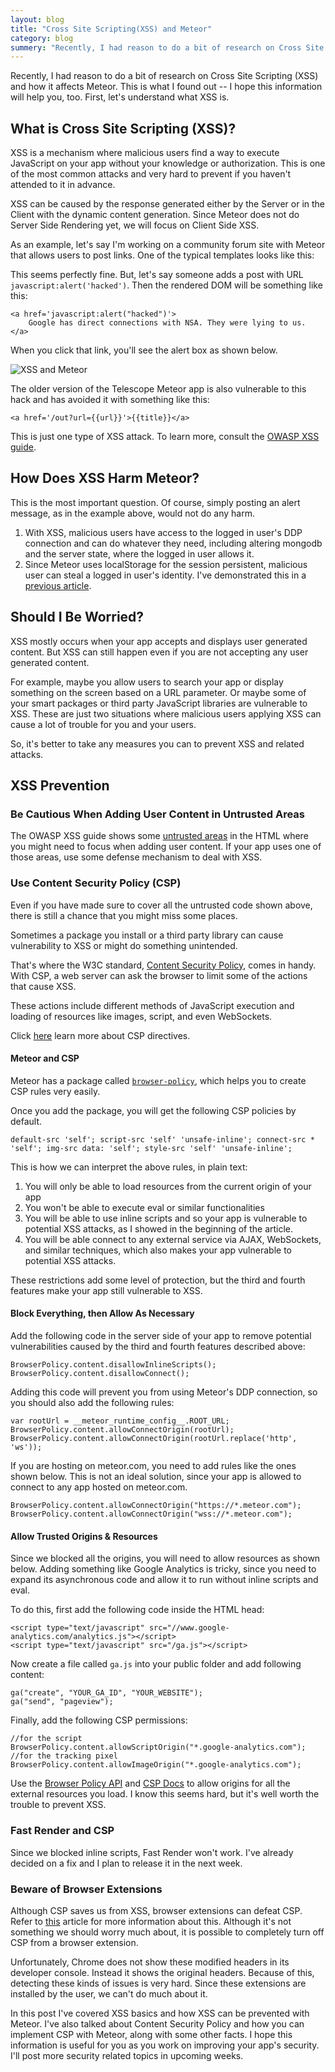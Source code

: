 ```yaml
---
layout: blog
title: "Cross Site Scripting(XSS) and Meteor"
category: blog
summery: "Recently, I had reason to do a bit of research on Cross Site Scripting (XSS) and how it affects Meteor. This is what I found out -- I hope this information will help you, too."
---
```


Recently, I had reason to do a bit of research on Cross Site Scripting (XSS) and how it affects Meteor. This is what I found out -- I hope this information will help you, too. First, let's understand what XSS is.

## What is Cross Site Scripting (XSS)?

XSS is a mechanism where malicious users find a way to execute JavaScript on your app without your knowledge or authorization. This is one of the most common attacks and very hard to prevent if you haven't attended to it in advance.

XSS can be caused by the response generated either by the Server or in the Client with the dynamic content generation. Since Meteor does not do Server Side Rendering yet, we will focus on Client Side XSS.

As an example, let's say I'm working on a community forum site with Meteor that allows users to post links. One of the typical templates looks like this:

<script src="https://gist.github.com/arunoda/728241f800a238d46fa0.js">
</script>

This seems perfectly fine. But, let's say someone adds a post with URL `javascript:alert('hacked')`. Then the rendered DOM will be something like this:

    <a href='javascript:alert("hacked")'>
        Google has direct connections with NSA. They were lying to us.
    </a>

When you click that link, you'll see the alert box as shown below.

![XSS and Meteor](https://i.cloudup.com/nkemRMf91z.png)

The older version of the Telescope Meteor app is also vulnerable to this hack and has avoided it with something like this:

    <a href='/out?url={{url}}'>{{title}}</a>

This is just one type of XSS attack. To learn more, consult the [OWASP XSS guide](https://www.owasp.org/index.php/Types_of_Cross-Site_Scripting). 

## How Does XSS Harm Meteor?

This is the most important question. Of course, simply posting an alert message, as in the example above, would not do any harm.

1. With XSS, malicious users have access to the logged in user's DDP connection and can do whatever they need, including altering mongodb and the server state, where the logged in user allows it. 
2. Since Meteor uses localStorage for the session persistent, malicious user can steal a logged in user's identity. I've demonstrated this in a [previous article](http://meteorhacks.com/introducing-portable-meteor-user.html).

## Should I Be Worried?

XSS mostly occurs when your app accepts and displays user generated content. But XSS can still happen even if you are not accepting any user generated content.

For example, maybe you allow users to search your app or display something on the screen based on a URL parameter. Or maybe some of your smart packages or third party JavaScript libraries are vulnerable to XSS. These are just two situations where malicious users applying XSS can cause a lot of trouble for you and your users.

So, it's better to take any measures you can to prevent XSS and related attacks.

## XSS Prevention

### Be Cautious When Adding User Content in Untrusted Areas

The OWASP XSS guide shows some [untrusted areas](https://www.owasp.org/index.php/XSS_(Cross_Site_Scripting)_Prevention_Cheat_Sheet#XSS_Prevention_Rules_Summary) in the HTML where you might need to focus when adding user content. If your app uses one of those areas, use some defense mechanism to deal with XSS.

### Use Content Security Policy (CSP)

Even if you have made sure to cover all the untrusted code shown above, there is still a chance that you might miss some places. 

Sometimes a package you install or a third party library can cause vulnerability to XSS or might do something unintended. 

That's where the W3C standard, [Content Security Policy](https://developer.mozilla.org/en-US/docs/Security/CSP/Introducing_Content_Security_Policy), comes in handy. With CSP, a web server can ask the browser to limit some of the actions that cause XSS. 

These actions include different methods of JavaScript execution and loading of resources like images, script, and even WebSockets. 

Click [here](https://developer.mozilla.org/en-US/docs/Security/CSP/CSP_policy_directives) learn more about CSP directives. 

#### Meteor and CSP

Meteor has a package called [`browser-policy`](http://docs.meteor.com/#browserpolicy), which helps you to create CSP rules very easily. 

Once you add the package, you will get the following CSP policies by default. 

    default-src 'self'; script-src 'self' 'unsafe-inline'; connect-src * 'self'; img-src data: 'self'; style-src 'self' 'unsafe-inline';

This is how we can interpret the above rules, in plain text:

1. You will only be able to load resources from the current origin of your app
2. You won't be able to execute eval or similar functionalities 
3. You will be able to use inline scripts and so your app is vulnerable to potential XSS attacks, as I showed in the beginning of the article. 
4. You will be able connect to any external service via AJAX, WebSockets, and similar techniques, which also makes your app vulnerable to potential XSS attacks.

These restrictions add some level of protection, but the third and fourth features make your app still vulnerable to XSS. 

#### Block Everything, then Allow As Necessary

Add the following code in the server side of your app to remove potential vulnerabilities caused by the third and fourth features described above:

    BrowserPolicy.content.disallowInlineScripts();
    BrowserPolicy.content.disallowConnect();

Adding this code will prevent you from using Meteor's DDP connection, so you should also add the following rules:

    var rootUrl = __meteor_runtime_config__.ROOT_URL;
    BrowserPolicy.content.allowConnectOrigin(rootUrl);
    BrowserPolicy.content.allowConnectOrigin(rootUrl.replace('http', 'ws'));

If you are hosting on meteor.com, you need to add rules like the ones shown below. This is not an ideal solution, since your app is allowed to connect to any app hosted on meteor.com.

    BrowserPolicy.content.allowConnectOrigin("https://*.meteor.com");
    BrowserPolicy.content.allowConnectOrigin("wss://*.meteor.com");

#### Allow Trusted Origins & Resources

Since we blocked all the origins, you will need to allow resources as shown below. Adding something like Google Analytics is tricky, since you need to expand its asynchronous code and allow it to run without inline scripts and eval. 

To do this, first add the following code inside the HTML head:

    <script type="text/javascript" src="//www.google-analytics.com/analytics.js"></script>
    <script type="text/javascript" src="/ga.js"></script>

Now create a file called `ga.js` into your public folder and add following content:

    ga("create", "YOUR_GA_ID", "YOUR_WEBSITE");
    ga("send", "pageview");

Finally, add the following CSP permissions:

    //for the script
    BrowserPolicy.content.allowScriptOrigin("*.google-analytics.com");
    //for the tracking pixel
    BrowserPolicy.content.allowImageOrigin("*.google-analytics.com");

Use the [Browser Policy API](docs.meteor.com/#browserpolicy) and [CSP Docs](https://developer.mozilla.org/en-US/docs/Security/CSP/CSP_policy_directives) to allow origins for all the external resources you load. I know this seems hard, but it's well worth the trouble to prevent XSS.

### Fast Render and CSP

Since we blocked inline scripts, Fast Render won't work. I've already decided on a fix and I plan to release it in the next week.

### Beware of Browser Extensions

Although CSP saves us from XSS, browser extensions can defeat CSP.  Refer to [this](https://www.planbox.com/blog/development/coding/bypassing-githubs-content-security-policy-chrome-extension.html) article for more information about this. Although it's not something we should worry much about, it is possible to completely turn off CSP from a browser extension. 

Unfortunately, Chrome does not show these modified headers in its developer console. Instead it shows the original headers. Because of this, detecting these kinds of issues is very hard. Since these extensions are installed by the user, we can't do much about it.

In this post I've covered XSS basics and how XSS can be prevented with Meteor. I've also talked about Content Security Policy and how you can implement CSP with Meteor, along with some other facts. I hope this information is useful for you as you work on improving your app's security. I'll post more security related topics in upcoming weeks.
